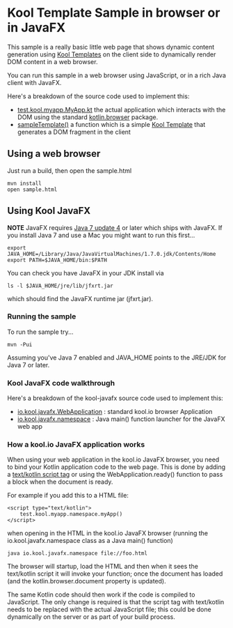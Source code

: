 # Kool Template Sample in browser or in JavaFX

This sample is a really basic little web page that shows dynamic content generation using [Kool Templates](http://kool.io/templates.html) on the client side to dynamically render DOM content in a web browser.

You can run this sample in a web browser using JavaScript, or in a rich Java client with JavaFX.

Here's a breakdown of the source code used to implement this:

* [test.kool.myapp.MyApp.kt](https://github.com/koolio/kool/blob/master/samples/kool-template-sample/src/main/kotlin/test/kool/myapp/MyApp.kt) the actual application which interacts with the DOM using the standard [kotlin.browser](http://jetbrains.github.com/kotlin/versions/snapshot/apidocs/kotlin/browser/package-summary.html) package.
* [sampleTemplate()](https://github.com/koolio/kool/blob/master/samples/kool-template-sample/src/main/kotlin/test/kool/myapp/MyApp.kt#L24) a function which is a simple [Kool Template](http://kool.io/templates.html) that generates a DOM fragment in the client


## Using a web browser

Just run a build, then open the sample.html

    mvn install
    open sample.html


## Using Kool JavaFX

**NOTE** JavaFX requires [Java 7 update 4](http://www.oracle.com/technetwork/java/javase/overview/index.html) or later which ships with JavaFX. If you install Java 7 and use a Mac you might want to run this first...

    export JAVA_HOME=/Library/Java/JavaVirtualMachines/1.7.0.jdk/Contents/Home
    export PATH=$JAVA_HOME/bin:$PATH

You can check you have JavaFX in your JDK install via

    ls -l $JAVA_HOME/jre/lib/jfxrt.jar

which should find the JavaFX runtime jar (jfxrt.jar).

### Running the sample

To run the sample try...

    mvn -Pui

Assuming you've Java 7 enabled and JAVA_HOME points to the JRE/JDK for Java 7 or later.

### Kool JavaFX code walkthrough

Here's a breakdown of the kool-javafx source code used to implement this:

* [io.kool.javafx.WebApplication](https://github.com/koolio/kool/tree/master/kool-javafx/src/main/kotlin/io/kool/javafx/WebApplication.kt) : standard kool.io browser Application
* [io.kool.javafx.namespace](https://github.com/koolio/kool/tree/master/kool-javafx/src/main/kotlin/io/kool/javafx/Main.kt) : Java main() function launcher for the JavaFX web app

### How a kool.io JavaFX application works

When using your web application in the kool.io JavaFX browser, you need to bind your Kotlin application code to the web page. This is done by adding a [text/kotlin script tag](https://github.com/koolio/kool/blob/master/samples/kool-template-sample/src/main/resources/sample.html#L6) or using the WebApplication.ready() function to pass a block when the document is ready.

For example if you add this to a HTML file:

    <script type="text/kotlin">
        test.kool.myapp.namespace.myApp()
    </script>

when opening in the HTML in the kool.io JavaFX browser (running the io.kool.javafx.namespace class as a Java main() function)

    java io.kool.javafx.namespace file://foo.html

The browser will startup, load the HTML and then when it sees the text/kotlin script it will invoke your function; once the document has loaded (and the kotlin.browser.document property is updated).

The same Kotlin code should then work if the code is compiled to JavaScript. The only change is required is that the script tag with text/kotlin needs to be replaced with the actual JavaScript file; this could be done dynamically on the server or as part of your build process.
